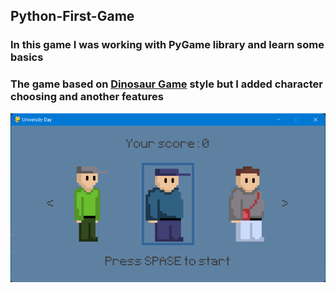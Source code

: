 ## Python-First-Game
### In this game I was working with PyGame library and learn some basics 
### The game based on [Dinosaur Game](https://dinosaur-game.io/) style but I added character choosing and another features
![](/images/picture1.png)
